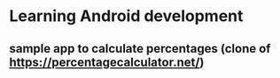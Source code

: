 # Learning Android development

## sample app to calculate percentages (clone of https://percentagecalculator.net/)